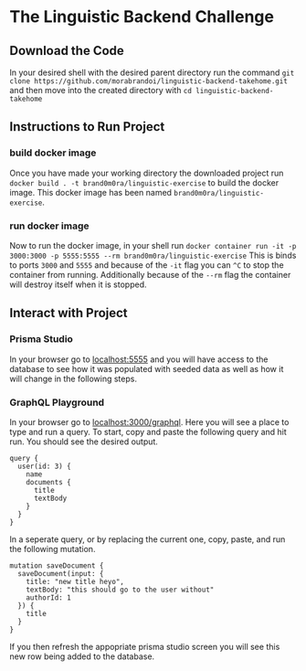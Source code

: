 # The Linguistic Backend Challenge

## Download the Code
In your desired shell with the desired parent directory run the command
`git clone https://github.com/morabrandoi/linguistic-backend-takehome.git`
and then move into the created directory with
`cd linguistic-backend-takehome`

## Instructions to Run Project
### build docker image
Once you have made your working directory the downloaded project run
`docker build . -t brand0m0ra/linguistic-exercise`
to build the docker image. This docker image has been named `brand0m0ra/linguistic-exercise`.

### run docker image
Now to run the docker image, in your shell run
`docker container run -it -p 3000:3000 -p 5555:5555 --rm brand0m0ra/linguistic-exercise`
This is binds to ports `3000` and `5555` and because of the `-it` flag you can `^C` to stop the container from running. Additionally because of the `--rm` flag the container will destroy itself when it is stopped.

## Interact with Project
### Prisma Studio
In your browser go to [localhost:5555](localhost:5555) and you will have access to the database to see how it was populated with seeded data as well as how it will change in the following steps.

### GraphQL Playground
In your browser go to [localhost:3000/graphql](localhost:3000/graphql). Here you will see a place to type and run a query. To start, copy and paste the following query and hit run. You should see the desired output.
```
query {
  user(id: 3) {
    name
    documents {
      title
      textBody
    }
  }
}
```
In a seperate query, or by replacing the current one, copy, paste, and run the following mutation.
```
mutation saveDocument {
  saveDocument(input: {
    title: "new title heyo",
    textBody: "this should go to the user without"
    authorId: 1
  }) {
    title
  }
}
```
If you then refresh the appopriate prisma studio screen you will see this new row being added to the database.